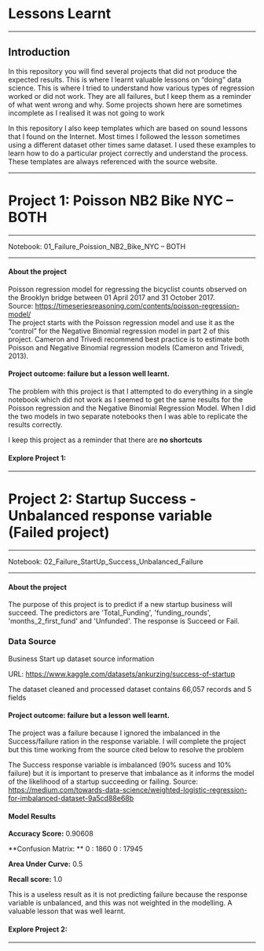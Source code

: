 # Lessons Learnt
___
## Introduction
In this repository you will find several projects that did not produce the expected results. This is where I learnt valuable lessons on “doing” data science. This is where I tried to understand how various types of regression worked or did not work. They are all failures,  but I keep them as a reminder of what went wrong and why. Some projects shown here are sometimes incomplete as I realised it was not going to work

In this repository I also keep templates which are based on sound lessons that I found on the Internet. Most times I followed the lesson sometimes using a different dataset other times same dataset. I used these examples to learn how to do a particular project correctly and understand the process. These templates are always referenced with the source website.
___

# Project 1: Poisson NB2 Bike NYC – BOTH
___

Notebook: 01_Failure_Poission_NB2_Bike_NYC – BOTH
___
#### About the project
Poisson regression model for regressing the bicyclist counts observed on the Brooklyn bridge between 01 April 2017 and 31 October 2017.  
Source: https://timeseriesreasoning.com/contents/poisson-regression-model/  
The project starts with the Poisson regression model and use it as the “control” for the Negative Binomial regression model in part 2 of this project. Cameron and Trivedi recommend best practice is to estimate both Poisson and Negative Binomial regression models (Cameron and Trivedi, 2013).  
  
#### Project outcome: failure but a lesson well learnt.
The problem with this project is that I attempted to do everything in a single notebook which did not work as I seemed to get the same results for the Poisson regression and the Negative Binomial Regression Model. When I did the two models in two separate notebooks then I was able to replicate the results correctly.

I keep this project as a reminder that there are **no shortcuts**

#### Explore Project 1: 
___

# Project 2: Startup Success - Unbalanced response variable (Failed project)
___

Notebook: 02_Failure_StartUp_Success_Unbalanced_Failure
___
#### About the project
The purpose of this project is to predict if a new startup business will succeed. The predictors are 'Total_Funding', 'funding_rounds', 'months_2_first_fund' and 'Unfunded'. The response is Succeed or Fail.

### Data Source
Business Start up dataset source information

URL: https://www.kaggle.com/datasets/ankurzing/success-of-startup

The dataset cleaned and processed dataset contains 66,057 records and 5 fields

#### Project outcome: failure but a lesson well learnt.
The project was a failure because I ignored the imbalanced in the Success/failure ration in the response variable. I will complete the project but this time working from the source cited below to resolve the problem

The Success response variable is imbalanced (90% sucess and 10% failure) but it is important to preserve that imbalance as it informs the model of the likelihood of a startup succeeding or failing.
Source: https://medium.com/towards-data-science/weighted-logistic-regression-for-imbalanced-dataset-9a5cd88e68b

#### Model Results
**Accuracy Score:** 0.90608

**Confusion Matrix: **
	0    :   1860
  0	   :  17945

**Area Under Curve:** 0.5

**Recall score:** 1.0

This is a useless result as it is not predicting failure because the response variable is unbalanced, and this was not weighted in the modelling. 
A valuable lesson that was well learnt.  

#### Explore Project 2: 
___
